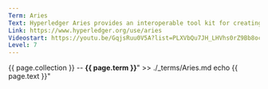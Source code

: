 ```yaml
---
Term: Aries
Text: Hyperledger Aries provides an interoperable tool kit for creating, transmitting and storing verifiable digital credentials
Link: https://www.hyperledger.org/use/aries
Videostart: https://youtu.be/GqjsRuu0V5A?list=PLXVbQu7JH_LHVhs0rZ9Bb8ocyKlPljkaG&t=31m46s
Level: 7
---
```


{{ page.collection }} -- **{{ page.term }}**" >> ./_terms/Aries.md
    echo  {{ page.text }}"
